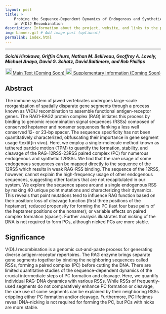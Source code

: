```yaml
---
layout: post
title: >
    Probing the Sequence-Dependent Dynamics of Endogenous and Synthetic RSSs
    in V(D)J Recombination 
description: Information about the project, website, and links to the paper and SI
img: banner.gif # Add image post (optional)
permalink: index.html
---
```


---

<b><i>Soichi Hirokawa, Griffin Chure, Nathan M. Belliveau, Geoffrey A. Lovely, Michael Anaya,
David G. Schatz, David Baltimore, and Rob Phillips</i></b>


<center>

<a href="{{site.baseurl}}"><img
width="20px" src="{{site.baseurl}}/assets/pdf_icon.png"> Main Text (Coming Soon) </a>  <a href="{{site.baseurl}}"><img
width="20px" src="{{site.baseurl}}/assets/pdf_icon.png"> Supplementary
Information (Coming Soon) </a> 

</center>

## Abstract

The immune system of jawed vertebrates undergoes large-scale reorganization of
spatially disparate gene segments through a process known as V(D)J recombination
to assemble functional antigen-receptor genes. The RAG1-RAG2 protein complex (RAG)
initiates this process by binding to genomic recombination signal sequences (RSSs)
composed of conserved heptamer and nonamer sequences flanking a less well
conserved  12- or 23-bp spacer. The
sequence specificity has not been quantitatively characterized,
obfuscating their importance in gene segment usage \textit{in vivo}. Here, we
employ a single-molecule method known as tethered particle motion (TPM) to
quantify the formation, stability, and cleavage of the RAG-12RSS-23RSS paired 
complex (PC) for numerous endogenous and synthetic 12RSSs. We find
that the rare usage of some endogenous sequences can be mapped
directly to the sequence of the 12RSS which results in weak RAG-RSS
binding. The sequence of the 12RSS, however, cannot explain the
high-frequency usage of other endogenous sequences, suggesting other factors that are not
recapitulated in our system. We explore the
sequence space around a single endogenous RSS by making 40 unique point mutations
and characterizing their dynamics. This reveals that point mutations tend to
influence RAG function based on their position: loss of cleavage function
(first three  positions of the heptamer); reduced propensity for forming the
PC (last four base pairs of the heptamer positions or the nonamer); or
variable effects on paired complex formation (spacer). Further
analysis illustrates that nicking of the DNA is not required to form PCs,
although nicked PCs are more stable.


## Significance
V(D)J recombination is a genomic cut-and-paste process for generating
diverse antigen-receptor repertoires. The RAG enzyme brings separate
gene segments together by
binding the neighboring sequences called RSSs, forming a paired complex (PC) before cutting the DNA. There are
limited quantitative studies of the sequence-dependent dynamics of the crucial
intermediate steps of PC formation and cleavage. Here, we quantify individual RAG-DNA dynamics 
with various RSSs. While RSSs of frequently-used segments do not comparatively enhance
PC formation or cleavage, the rare use of some segments can be explained
by their neighboring RSSs crippling either PC formation and/or cleavage. Furthermore, 
PC lifetimes reveal DNA-nicking is not required for forming the PC, but
PCs with nicks are more stable. 
